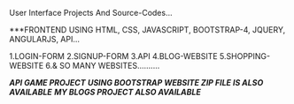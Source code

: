 User Interface Projects And Source-Codes...

***FRONTEND USING HTML, CSS, JAVASCRIPT, BOOTSTRAP-4, JQUERY, ANGULARJS, API...

1.LOGIN-FORM
2.SIGNUP-FORM
3.API
4.BLOG-WEBSITE
5.SHOPPING-WEBSITE
6.& SO MANY WEBSITES..........

***API GAME PROJECT***
***USING BOOTSTRAP WEBSITE ZIP FILE IS ALSO AVAILABLE***
***MY BLOGS PROJECT ALSO AVAILABLE***
 
